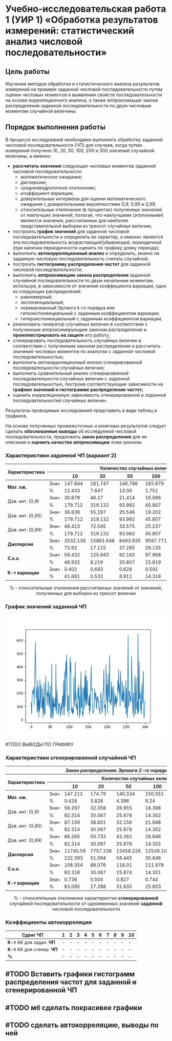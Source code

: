 # Учебно-исследовательская работа 1 (УИР 1) «Обработка результатов измерений: статистический анализ числовой последовательности»

## **Цель работы**

Изучение методов обработки и статистического анализа результатов
измерений на примере заданной числовой последовательности путем оценки
числовых моментов и выявления свойств последовательности на основе
корреляционного анализа, а также аппроксимация закона распределения заданной
последовательности по двум числовым моментам случайной величины.

## **Порядок выполнения работы**

В процессе исследований необходимо выполнить обработку заданной
числовой последовательности (ЧП) для случаев, когда путем измерений получено
10, 20, 50, 100, 200 и 300 значений случайной величины, а именно:

- **рассчитать значения** следующих числовых моментов заданной числовой
последовательности:
  - *математическое ожидание*;
  - *дисперсию*;
  - *среднеквадратичное отклонение*;
  - *коэффициент вариации*;
  - *доверительные интервалы* для оценки математического ожидания с *доверительными вероятностями 0,9; 0,95 и 0,99;*
  - *относительные отклонения* (в процентах) полученных значений от наилучших значений, полагая, что наилучшими (*эталонными*) являются значения, рассчитанные для наиболее представительной выборки из трехсот случайных величин;
- построить **график значений** для заданной числовой последовательности и
определить ее характер, а именно: является эта последовательность
*возрастающей/убывающей*, *периодичной* (при наличии периодичности
оценить по графику длину периода);
- выполнить **автокорреляционный анализ** и определить, можно ли
заданную числовую последовательность считать случайной;
- построить **гистограмму распределения частот** для заданной числовой
последовательности;
- выполнить **аппроксимацию закона распределения** заданной случайной
последовательности по двум начальным моментам, используя, в
зависимости от значения коэффициента вариации, одно из следующих
распределений:
  - равномерный;
  - экспоненциальный;
  - нормированный Эрланга k-го порядка или гипоэкспоненциальный с
заданным коэффициентом вариации;
  - гиперэкспоненциальный с заданным коэффициентом вариации;
- реализовать генератор случайных величин в соответствии с полученным
аппроксимирующим законом распределения и
**проиллюстрировать на защите** его работу;
- сгенерировать последовательность случайных величин в соответствии с
полученным законом распределения и рассчитать значения числовых
моментов по аналогии с заданной числовой последовательностью;
- выполнить *автокорреляционный анализ* сгенерированной
последовательности случайных величин; 
- выполнить сравнительный анализ *сгенерированной* последовательности
случайных величин с *заданной* последовательностью, построив
соответствующие зависимости на **графике значений и гистограмме
распределения частот;**
- оценить корреляционную зависимость *сгенерированной* и *заданной*
последовательностей случайных величин.

Результаты проводимых исследований представить в виде таблиц и графиков.

На основе полученных промежуточных и конечных результатов следует
сделать **обоснованные выводы** об исследуемой числовой последовательности,
предложить **закон распределения** для ее описания и **оценить качество
аппроксимации** этим законом.

### Характеристики  ***заданной*** ЧП (**вариант 2**)

<table>
  <thead>
    <tr>
      <th rowspan="2">Характеристика</th>
      <th colspan="7">Количество случайных величин</th>
    </tr>
    <tr>
    <th></th>
    <th>10</th>
    <th>20</th>
    <th>50</th>
    <th>100</th>
    <th>200</th>
    <th>300</th>
    </tr>
  </thead>
  <tbody>
    <tr>
      <td rowspan="2"><b>Мат. ож.</b></td>
      <td>Знач</td>
      <td>147.844</td>
      <td>181.747</td>
      <td>146.786</td>
      <td>165.879</td>
      <td>173.955</td>
      <td rowspan="2">168.836</td>
    </tr>
        <tr>
      <td>%</td>
      <td>12.433</td>
      <td>7.647</td>
      <td>13.06</td>
      <td>1.751</td>
      <td>3.032</td>
    </tr>
    <tr>
      <td rowspan="2">Дов. инт. (0,9)</td>
      <td>Знач</td>
      <td>30.879</td>
      <td>46.27</td>
      <td>21.414</td>
      <td>16.096</td>
      <td>13.063</td>
      <td rowspan="2">11.039</td>
    </tr>
    <tr>
      <td>%</td>
      <td>179.712</td>
      <td>319.132</td>
      <td>93.982</td>
      <td>45.807</td>
      <td>18.332</td>
    </tr>
        <tr>
      <td rowspan="2">Дов. инт. (0,95)</td>
      <td>Знач</td>
      <td>36.836</td>
      <td>55.197</td>
      <td>25.546</td>
      <td>19.202</td>
      <td>15.584</td>
      <td rowspan="2">13.169</td>
    </tr>
    <tr>
      <td>%</td>
      <td>179.712</td>
      <td>319.132</td>
      <td>93.982</td>
      <td>45.807</td>
      <td>18.332</td>
    </tr>
        <tr>
      <td rowspan="2">Дов. инт. (0,99)</td>
      <td>Знач</td>
      <td>48.413</td>
      <td>72.545</td>
      <td>33.575</td>
      <td>25.237</td>
      <td>20.481</td>
      <td rowspan="2">17.308</td>
    </tr>
    <tr>
      <td>%</td>
      <td>179.712</td>
      <td>319.132</td>
      <td>93.982</td>
      <td>45.807</td>
      <td>18.332</td>
    </tr>
        <tr>
      <td rowspan="2"><b>Дисперсия</b></td>
      <td>Знач</td>
      <td>3532.136</td>
      <td>15861.648</td>
      <td>8493.935</td>
      <td>9597.771</td>
      <td>12643.022</td>
      <td rowspan="2">13543.708</td>
    </tr>
    <tr>
      <td>%</td>
      <td>73.92</td>
      <td>17.115</td>
      <td>37.285</td>
      <td>29.135</td>
      <td>6.65</td>
    </tr>
            <tr>
      <td rowspan="2"><b>С.к.о.</b></td>
      <td>Знач</td>
      <td>59.432</td>
      <td>125.943</td>
      <td>92.163</td>
      <td>97.968</td>
      <td>112.441</td>
      <td rowspan="2">116.377</td>
    </tr>
    <tr>
      <td>%</td>
      <td>48.932</td>
      <td>8.219</td>
      <td>20.807</td>
      <td>15.819</td>
      <td>3.382</td>
    </tr>
            <tr>
      <td rowspan="2"><b>К-т вариации</b></td>
      <td>Знач</td>
      <td>0.402</td>
      <td>0.693</td>
      <td>0.628</td>
      <td>0.591</td>
      <td>0.646</td>
      <td rowspan="2">0.689</td>
    </tr>
    <tr>
      <td>%</td>
      <td>41.681</td>
      <td>0.532</td>
      <td>8.911</td>
      <td>14.318</td>
      <td>6.226</td>
    </tr>
  </tbody>
</table>

<p style="text-align: center;">% - относительные отклонения рассчитанных значений от значений, полученных для выборки из трехсот величин </p>

### График значений заданной ЧП

![График значений заданной ЧП](1.png)


\#TODO ВЫВОДЫ ПО ГРАФИКУ

### Характеристики  ***сгенерированной*** случайной ЧП

<table>
  <thead>
    <tr>
      <th colspan="9"><b><i>Закон распределения: Эрланга 2-го порядка</i></b></th>
    </tr>
    <tr>
      <th rowspan="2">Характеристика</th>
      <th colspan="7">Количество случайных величин</th>
    </tr>
    <tr>
    <th></th>
    <th>10</th>
    <th>20</th>
    <th>50</th>
    <th>100</th>
    <th>200</th>
    <th>300</th>
    </tr>
  </thead>
  <tbody>
    <tr>
      <td rowspan="2"><b>Мат. ож.</b></td>
      <td>Знач</td>
      <td>147.212</td>
      <td>174.79</td>
      <td>140.334</td>
      <td>150.551</td>
      <td>149.401</td>
      <td rowspan="2">167.509</td>
    </tr>
        <tr>
      <td>%</td>
      <td>0.428</td>
      <td>3.828</td>
      <td>4.396</td>
      <td>9.24</td>
      <td>14.115</td>
    </tr>
    <tr>
      <td rowspan="2">Дов. инт. (0,9)</td>
      <td>Знач</td>
      <td>56.297</td>
      <td>32.358</td>
      <td>26.955</td>
      <td>18.398</td>
      <td>12.405</td>
      <td rowspan="2">11.129</td>
    </tr>
    <tr>
      <td>%</td>
      <td>82.314</td>
      <td>30.067</td>
      <td>25.878</td>
      <td>14.302</td>
      <td>5.036</td>
    </tr>
        <tr>
      <td rowspan="2">Дов. инт. (0,95)</td>
      <td>Знач</td>
      <td>67.159</td>
      <td>38.601</td>
      <td>32.156</td>
      <td>21.948</td>
      <td>14.799</td>
      <td rowspan="2">13.276</td>
    </tr>
    <tr>
      <td>%</td>
      <td>82.314</td>
      <td>30.067</td>
      <td>25.878</td>
      <td>14.302</td>
      <td>5.036</td>
    </tr>
    <tr>
      <td rowspan="2">Дов. инт. (0,99)</td>
      <td>Знач</td>
      <td>88.265</td>
      <td>50.733</td>
      <td>42.262</td>
      <td>28.846</td>
      <td>19.45</td>
      <td rowspan="2">17.448</td>
    </tr>
    <tr>
      <td>%</td>
      <td>82.314</td>
      <td>30.067</td>
      <td>25.878</td>
      <td>14.302</td>
      <td>5.036</td>
    </tr>
    <tr>
      <td rowspan="2"><b>Дисперсия</b></td>
      <td>Знач</td>
      <td>11740.59</td>
      <td>7757.336</td>
      <td>13458.226</td>
      <td>12539.109</td>
      <td>11401.489</td>
      <td rowspan="2">13763.211</td>
    </tr>
    <tr>
      <td>%</td>
      <td>232.393</td>
      <td>51.094</td>
      <td>58.445</td>
      <td>30.646</td>
      <td>9.82</td>
    </tr>
    <tr>
      <td rowspan="2"><b>С.к.о.</b></td>
      <td>Знач</td>
      <td>108.354</td>
      <td>88.076</td>
      <td>116.01</td>
      <td>111.978</td>
      <td>106.778</td>
      <td rowspan="2">117.317</td>
    </tr>
    <tr>
      <td>%</td>
      <td>82.316</td>
      <td>30.067</td>
      <td>25.874</td>
      <td>14.301</td>
      <td>5.037</td>
    </tr>
    <tr>
      <td rowspan="2"><b>К-т вариации</b></td>
      <td>Знач</td>
      <td>0.736</td>
      <td>0.504</td>
      <td>0.827</td>
      <td>0.744</td>
      <td>0.715</td>
      <td rowspan="2">0.7</td>
    </tr>
    <tr>
      <td>%</td>
      <td>83.095</td>
      <td>27.288</td>
      <td>31.635</td>
      <td>25.853</td>
      <td>10.635</td>
    </tr>
  </tbody>
</table>
<p style="text-align: center;">% - относительные отклонения характеристик <b>сгенерированной</b> случайной
последовательности от одноименных значений <b>заданной</b> числовой
последовательности</p>

### Коэффициенты автокорреляции

<table>
<thead>
<tr>
<th><b>Сдвиг ЧП</b></th>
<th>1</th>
<th>2</th>
<th>3</th>
<th>4</th>
<th>5</th>
<th>6</th>
<th>7</th>
<th>8</th>
<th>9</th>
<th>10</th>
</tr>
</thead>
<tr>
<td><b>К-т</b> АК для задан. <b>ЧП</b></td>
<td>-</td>
<td>-</td>
<td>-</td>
<td>-</td>
<td>-</td>
<td>-</td>
<td>-</td>
<td>-</td>
<td>-</td>
<td>-</td>
</tr>
<tr>
<td><b>К-т</b> АК для сгенер. <b>ЧП</b></td>
<td>-</td>
<td>-</td>
<td>-</td>
<td>-</td>
<td>-</td>
<td>-</td>
<td>-</td>
<td>-</td>
<td>-</td>
<td>-</td>
</tr>
<tr>
<td><b>%</b></td>
<td>-</td>
<td>-</td>
<td>-</td>
<td>-</td>
<td>-</td>
<td>-</td>
<td>-</td>
<td>-</td>
<td>-</td>
<td>-</td>
</tr>
</table>


## \#TODO Вставить графики гистограмм распределения частот для заданной и сгенерированной ЧП

## \#TODO мб сделать покрасивее графики

## \#TODO сделать автокорреляцию, выводы по ней

